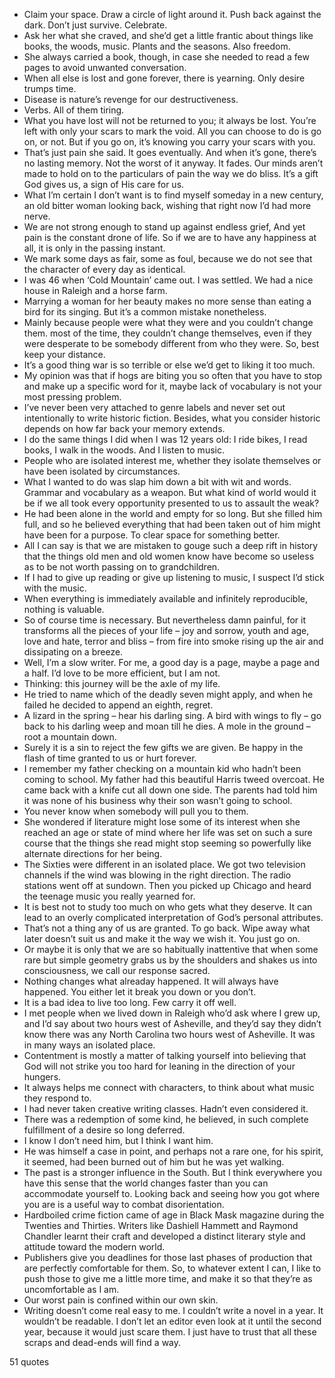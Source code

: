  - Claim your space. Draw a circle of light around it. Push back against the dark. Don’t just survive. Celebrate.
 - Ask her what she craved, and she’d get a little frantic about things like books, the woods, music. Plants and the seasons. Also freedom.
 - She always carried a book, though, in case she needed to read a few pages to avoid unwanted conversation.
 - When all else is lost and gone forever, there is yearning. Only desire trumps time.
 - Disease is nature’s revenge for our destructiveness.
 - Verbs. All of them tiring.
 - What you have lost will not be returned to you; it always be lost. You’re left with only your scars to mark the void. All you can choose to do is go on, or not. But if you go on, it’s knowing you carry your scars with you.
 - That’s just pain she said. It goes eventually. And when it’s gone, there’s no lasting memory. Not the worst of it anyway. It fades. Our minds aren’t made to hold on to the particulars of pain the way we do bliss. It’s a gift God gives us, a sign of His care for us.
 - What I’m certain I don’t want is to find myself someday in a new century, an old bitter woman looking back, wishing that right now I’d had more nerve.
 - We are not strong enough to stand up against endless grief, And yet pain is the constant drone of life. So if we are to have any happiness at all, it is only in the passing instant.
 - We mark some days as fair, some as foul, because we do not see that the character of every day as identical.
 - I was 46 when ‘Cold Mountain’ came out. I was settled. We had a nice house in Raleigh and a horse farm.
 - Marrying a woman for her beauty makes no more sense than eating a bird for its singing. But it’s a common mistake nonetheless.
 - Mainly because people were what they were and you couldn’t change them. most of the time, they couldn’t change themselves, even if they were desperate to be somebody different from who they were. So, best keep your distance.
 - It’s a good thing war is so terrible or else we’d get to liking it too much.
 - My opinion was that if hogs are biting you so often that you have to stop and make up a specific word for it, maybe lack of vocabulary is not your most pressing problem.
 - I’ve never been very attached to genre labels and never set out intentionally to write historic fiction. Besides, what you consider historic depends on how far back your memory extends.
 - I do the same things I did when I was 12 years old: I ride bikes, I read books, I walk in the woods. And I listen to music.
 - People who are isolated interest me, whether they isolate themselves or have been isolated by circumstances.
 - What I wanted to do was slap him down a bit with wit and words. Grammar and vocabulary as a weapon. But what kind of world would it be if we all took every opportunity presented to us to assault the weak?
 - He had been alone in the world and empty for so long. But she filled him full, and so he believed everything that had been taken out of him might have been for a purpose. To clear space for something better.
 - All I can say is that we are mistaken to gouge such a deep rift in history that the things old men and old women know have become so useless as to be not worth passing on to grandchildren.
 - If I had to give up reading or give up listening to music, I suspect I’d stick with the music.
 - When everything is immediately available and infinitely reproducible, nothing is valuable.
 - So of course time is necessary. But nevertheless damn painful, for it transforms all the pieces of your life – joy and sorrow, youth and age, love and hate, terror and bliss – from fire into smoke rising up the air and dissipating on a breeze.
 - Well, I’m a slow writer. For me, a good day is a page, maybe a page and a half. I’d love to be more efficient, but I am not.
 - Thinking: this journey will be the axle of my life.
 - He tried to name which of the deadly seven might apply, and when he failed he decided to append an eighth, regret.
 - A lizard in the spring – hear his darling sing. A bird with wings to fly – go back to his darling weep and moan till he dies. A mole in the ground – root a mountain down.
 - Surely it is a sin to reject the few gifts we are given. Be happy in the flash of time granted to us or hurt forever.
 - I remember my father checking on a mountain kid who hadn’t been coming to school. My father had this beautiful Harris tweed overcoat. He came back with a knife cut all down one side. The parents had told him it was none of his business why their son wasn’t going to school.
 - You never know when somebody will pull you to them.
 - She wondered if literature might lose some of its interest when she reached an age or state of mind where her life was set on such a sure course that the things she read might stop seeming so powerfully like alternate directions for her being.
 - The Sixties were different in an isolated place. We got two television channels if the wind was blowing in the right direction. The radio stations went off at sundown. Then you picked up Chicago and heard the teenage music you really yearned for.
 - It is best not to study too much on who gets what they deserve. It can lead to an overly complicated interpretation of God’s personal attributes.
 - That’s not a thing any of us are granted. To go back. Wipe away what later doesn’t suit us and make it the way we wish it. You just go on.
 - Or maybe it is only that we are so habitually inattentive that when some rare but simple geometry grabs us by the shoulders and shakes us into consciousness, we call our response sacred.
 - Nothing changes what alreaday happened. It will always have happened. You either let it break you down or you don’t.
 - It is a bad idea to live too long. Few carry it off well.
 - I met people when we lived down in Raleigh who’d ask where I grew up, and I’d say about two hours west of Asheville, and they’d say they didn’t know there was any North Carolina two hours west of Asheville. It was in many ways an isolated place.
 - Contentment is mostly a matter of talking yourself into believing that God will not strike you too hard for leaning in the direction of your hungers.
 - It always helps me connect with characters, to think about what music they respond to.
 - I had never taken creative writing classes. Hadn’t even considered it.
 - There was a redemption of some kind, he believed, in such complete fulfillment of a desire so long deferred.
 - I know I don’t need him, but I think I want him.
 - He was himself a case in point, and perhaps not a rare one, for his spirit, it seemed, had been burned out of him but he was yet walking.
 - The past is a stronger influence in the South. But I think everywhere you have this sense that the world changes faster than you can accommodate yourself to. Looking back and seeing how you got where you are is a useful way to combat disorientation.
 - Hardboiled crime fiction came of age in Black Mask magazine during the Twenties and Thirties. Writers like Dashiell Hammett and Raymond Chandler learnt their craft and developed a distinct literary style and attitude toward the modern world.
 - Publishers give you deadlines for those last phases of production that are perfectly comfortable for them. So, to whatever extent I can, I like to push those to give me a little more time, and make it so that they’re as uncomfortable as I am.
 - Our worst pain is confined within our own skin.
 - Writing doesn’t come real easy to me. I couldn’t write a novel in a year. It wouldn’t be readable. I don’t let an editor even look at it until the second year, because it would just scare them. I just have to trust that all these scraps and dead-ends will find a way.

51 quotes